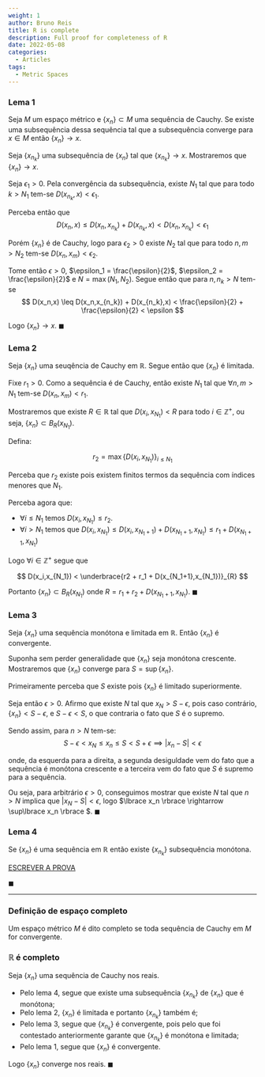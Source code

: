```yaml
---
weight: 1
author: Bruno Reis
title: R is complete
description: Full proof for completeness of R
date: 2022-05-08
categories:
  - Articles
tags:
  - Metric Spaces
---
```

### Lema 1
Seja $M$ um espaço métrico e $\lbrace x_n \rbrace \subset M$ uma sequência de Cauchy. Se existe uma subsequência dessa sequência tal que a subsequência converge para $x \in M$ então $\lbrace x_n \rbrace \rightarrow x$.

Seja $\lbrace x_{n_k} \rbrace$ uma subsequência de $\lbrace x_n \rbrace$ tal que $\lbrace x_{n_k} \rbrace \rightarrow x$. Mostraremos que $\lbrace x_n \rbrace \rightarrow x$.

Seja $\epsilon_1 > 0$. Pela convergência da subsequência, existe $N_1$ tal que para todo $k > N_1$ tem-se $D(x_{n_k},x) < \epsilon_1$.

Perceba então que 
$$
D(x_n,x) \leq D(x_n,x_{n_k}) + D(x_{n_k},x) < D(x_n,x_{n_k}) < \epsilon_1
$$

Porém $\lbrace x_n \rbrace$ é de Cauchy, logo para $\epsilon_2 > 0$ existe $N_2$ tal que para todo $n,m > N_2$ tem-se $D(x_n,x_m) < \epsilon_2$.

Tome então $\epsilon > 0$, $\epsilon_1 = \frac{\epsilon}{2}$, $\epsilon_2 = \frac{\epsilon}{2}$ e $N = \max(N_1,N_2)$. Segue então que para $n,n_k > N$ tem-se
$$
D(x_n,x) \leq D(x_n,x_{n_k}) + D(x_{n_k},x) < \frac{\epsilon}{2} + \frac{\epsilon}{2} < \epsilon
$$

Logo $\lbrace x_n \rbrace \rightarrow x$. $\blacksquare$


### Lema 2
Seja $\lbrace x_n \rbrace$ uma seuqência de Cauchy em $\mathbb{R}$. Segue então que $\lbrace x_n \rbrace$ é limitada.

Fixe $r_1 > 0$. Como a sequência é de Cauchy, então existe $N_1$ tal que $\forall n,m > N_1$ tem-se $D(x_n,x_m) < r_1$.

Mostraremos que existe $R \in \mathbb{R}$ tal que $D(x_i,x_{N_1}) < R$ para todo $i \in \mathbb{Z}^+$, ou seja, $\lbrace x_n \rbrace \subset B_R(x_{N_1})$.

Defina:

$$
r_2 = \max \lbrace D(x_i,x_{N_1})\rbrace_{i \leq N_1}
$$

Perceba que $r_2$ existe pois existem finitos termos da sequência com índices menores que $N_1$.

Perceba agora que:

- $\forall i \leq N_1$ temos $D(x_i,x_{N_1}) \leq r_2$. 
- $\forall i > N_1$ temos que $D(x_i,x_{N_1}) \leq D(x_i, x_{N_1+1}) + D(x_{N_1+1},x_{N_1}) \leq r_1 + D(x_{N_1+1},x_{N_1})$

Logo $\forall i \in \mathbb{Z}^+$ segue que

$$
D(x_i,x_{N_1}) < \underbrace{r2 + r_1 + D(x_{N_1+1},x_{N_1})}_{R}
$$

Portanto $\lbrace x_n \rbrace \subset B_R(x_{N_1})$ onde $R = r_1 + r_2 + D(x_{N_1+1},x_{N_1})$. $\blacksquare$

### Lema 3
Seja $\lbrace x_n \rbrace$ uma sequência monótona e limitada em $\mathbb{R}$. Então $\lbrace x_n \rbrace$ é convergente.

Suponha sem perder generalidade que $\lbrace x_n \rbrace$ seja monótona crescente. Mostraremos que $\lbrace x_n \rbrace$ converge para $S = \sup \lbrace x_n \rbrace$.

Primeiramente perceba que $S$ existe pois $\lbrace x_n \rbrace$ é limitado superiormente.

Seja então $\epsilon > 0$. Afirmo que existe $N$ tal que $x_N > S - \epsilon$, pois caso contrário, $\lbrace x_n \rbrace < S - \epsilon$, e $S - \epsilon < S$, o que contraria o fato que $S$ é o supremo.

Sendo assim, para $n > N$ tem-se:
$$
S - \epsilon < x_N \leq x_n \leq S < S + \epsilon \implies |x_n - S| < \epsilon
$$ 

onde, da esquerda para a direita, a segunda desiguldade vem do fato que a sequência é monótona crescente e a terceira vem do fato que $S$ é supremo para a sequência.

Ou seja, para arbitrário $\epsilon > 0$, conseguimos mostrar que existe $N$ tal que $n > N$ implica que $|x_N - S| < \epsilon$, logo $\lbrace x_n \rbrace \rightarrow \sup\lbrace x_n \rbrace $. $\blacksquare$


### Lema 4
Se $\lbrace x_n \rbrace$ é uma sequência em $\mathbb{R}$ então existe $\lbrace x_{n_k} \rbrace$ subsequência monótona.

[ESCREVER A PROVA](https://math.stackexchange.com/questions/716461/proof-verification-every-sequence-in-bbb-r-contains-a-monotone-sub-sequence)

$\blacksquare$

---
### Definição de espaço completo
Um espaço métrico $M$ é dito completo se toda sequência de Cauchy em $M$ for convergente.

### $\mathbb{R}$ é completo
Seja $\lbrace x_n \rbrace$ uma sequência de Cauchy nos reais.

- Pelo lema 4, segue que existe uma subsequência $\lbrace x_{n_k} \rbrace$ de $\lbrace x_n \rbrace$ que é monótona;
- Pelo lema 2, $\lbrace x_n \rbrace$ é limitada e portanto $\lbrace x_{n_k} \rbrace$ também é;
- Pelo lema 3, segue que $\lbrace x_{n_k} \rbrace$ é convergente, pois pelo que foi contestado anteriormente garante que $\lbrace x_{n_k} \rbrace$ é monótona e limitada;
- Pelo lema 1, segue que $\lbrace x_n \rbrace$ é convergente.

Logo $\lbrace x_n \rbrace$ converge nos reais. $\blacksquare$